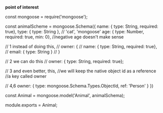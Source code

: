 
**point of interest**

const mongoose = require('mongoose');

const animalScheme = mongoose.Schema({
  name: { type: String, required: true},
  type: { type: String }, // 'cat', 'mongoose'
  age: { type: Number, required: true, min: 0}, //negative age doesn't make sense

  // 1 instead of doing this,
  // owner: {
  //   name: { type: String, required: true},
  //   email: { type: String }
  // }

  // 2 we can do this
  // owner: { type: String, required: true};

  // 3 and even better, this,
  //we will keep the native object id as a reference
  //a key called owner

  // 4,6
  owner: {
    type: mongoose.Schema.Types.ObjectId,
    ref: 'Person'
  }
})

const Animal = mongoose.model('Animal', animalSchema);

module.exports = Animal;
